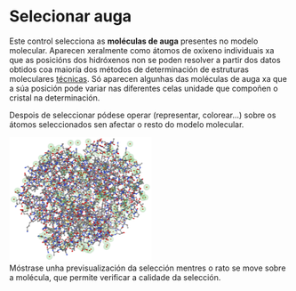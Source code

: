 # Selecionar auga
Este control selecciona as **moléculas de auga** presentes no modelo molecular. Aparecen xeralmente como átomos de oxíxeno individuais xa que as posicións dos hidróxenos non se poden resolver a partir dos datos obtidos coa maioría dos métodos de determinación de estruturas moleculares [técnicas](lexicon-technique). Só aparecen algunhas das moléculas de auga xa que a súa posición pode variar nas diferentes celas unidade que compoñen o cristal na determinación.   

Despois de seleccionar pódese operar (representar, colorear...) sobre os átomos seleccionados sen afectar o resto do modelo molecular.   

![Selecionar auga](static/img/selecteau.png)  
Móstrase unha previsualización da selección mentres o rato se move sobre a molécula, que permite verificar a calidade da selección.
